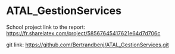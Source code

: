 # ATAL_GestionServices
School project 
link to the report: https://fr.sharelatex.com/project/58567645417621e64d7d706c

git link: https://github.com/Bertrandbenj/ATAL_GestionServices.git
